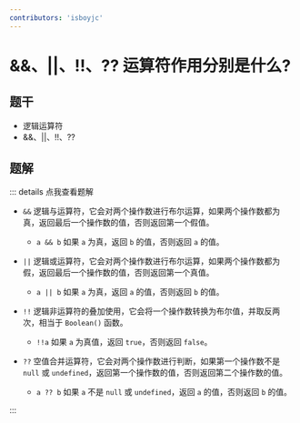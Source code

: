 ```yaml
---
contributors: 'isboyjc'
---
```


# &&、||、!!、?? 运算符作用分别是什么?
## 题干

- 逻辑运算符
- &&、||、!!、??

## 题解

::: details 点我查看题解

- `&&` 逻辑与运算符，它会对两个操作数进行布尔运算，如果两个操作数都为真，返回最后一个操作数的值，否则返回第一个假值。
  - `a && b` 如果 `a` 为真，返回 `b` 的值，否则返回 `a` 的值。

- `||` 逻辑或运算符，它会对两个操作数进行布尔运算，如果两个操作数都为假，返回最后一个操作数的值，否则返回第一个真值。
  - `a || b` 如果 `a` 为真，返回 `a` 的值，否则返回 `b` 的值。

- `!!` 逻辑非运算符的叠加使用，它会将一个操作数转换为布尔值，并取反两次，相当于 `Boolean()` 函数。
  - `!!a` 如果 `a` 为真值，返回 `true`，否则返回 `false`。

- `??` 空值合并运算符，它会对两个操作数进行判断，如果第一个操作数不是 `null` 或 `undefined`，返回第一个操作数的值，否则返回第二个操作数的值。
  - `a ?? b` 如果 `a` 不是 `null` 或 `undefined`，返回 `a` 的值，否则返回 `b` 的值。

:::
